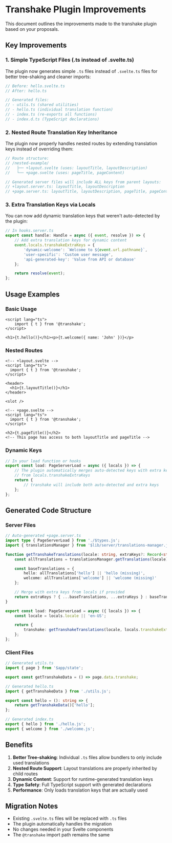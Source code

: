 # Transhake Plugin Improvements

This document outlines the improvements made to the transhake plugin based on your proposals.

## Key Improvements

### 1. Simple TypeScript Files (.ts instead of .svelte.ts)

The plugin now generates simple `.ts` files instead of `.svelte.ts` files for better tree-shaking and cleaner imports:

```typescript
// Before: hello.svelte.ts
// After: hello.ts

// Generated files:
// - utils.ts (shared utilities)
// - hello.ts (individual translation function)
// - index.ts (re-exports all functions)
// - index.d.ts (TypeScript declarations)
```

### 2. Nested Route Translation Key Inheritance

The plugin now properly handles nested routes by extending translation keys instead of overriding them:

```typescript
// Route structure:
// /nested-example/
//   ├── +layout.svelte (uses: layoutTitle, layoutDescription)
//   └── +page.svelte (uses: pageTitle, pageContent)

// Generated server files will include ALL keys from parent layouts:
// +layout.server.ts: layoutTitle, layoutDescription
// +page.server.ts: layoutTitle, layoutDescription, pageTitle, pageContent
```

### 3. Extra Translation Keys via Locals

You can now add dynamic translation keys that weren't auto-detected by the plugin:

```typescript
// In hooks.server.ts
export const handle: Handle = async ({ event, resolve }) => {
	// Add extra translation keys for dynamic content
	event.locals.transhakeExtraKeys = {
		'dynamic-welcome': `Welcome to ${event.url.pathname}`,
		'user-specific': 'Custom user message',
		'api-generated-key': 'Value from API or database'
	};

	return resolve(event);
};
```

## Usage Examples

### Basic Usage

```svelte
<script lang="ts">
	import { t } from '@transhake';
</script>

<h1>{t.hello()}</h1><p>{t.welcome({ name: 'John' })}</p>
```

### Nested Routes

```svelte
<!-- +layout.svelte -->
<script lang="ts">
  import { t } from '@transhake';
</script>

<header>
  <h1>{t.layoutTitle()}</h1>
</header>

<slot />

<!-- +page.svelte -->
<script lang="ts">
  import { t } from '@transhake';
</script>

<h2>{t.pageTitle()}</h2>
<!-- This page has access to both layoutTitle and pageTitle -->
```

### Dynamic Keys

```typescript
// In your load function or hooks
export const load: PageServerLoad = async ({ locals }) => {
	// The plugin automatically merges auto-detected keys with extra keys
	// from locals.transhakeExtraKeys
	return {
		// transhake will include both auto-detected and extra keys
	};
};
```

## Generated Code Structure

### Server Files

```typescript
// Auto-generated +page.server.ts
import type { PageServerLoad } from './$types.js';
import { translationsManager } from '$lib/server/translations-manager.js';

function getTranshakeTranslations(locale: string, extraKeys?: Record<string, string>) {
	const allTranslations = translationsManager.getTranslations(locale);

	const baseTranslations = {
		hello: allTranslations['hello'] || 'hello (missing)',
		welcome: allTranslations['welcome'] || 'welcome (missing)'
	};

	// Merge with extra keys from locals if provided
	return extraKeys ? { ...baseTranslations, ...extraKeys } : baseTranslations;
}

export const load: PageServerLoad = async ({ locals }) => {
	const locale = locals.locale || 'en-US';

	return {
		transhake: getTranshakeTranslations(locale, locals.transhakeExtraKeys)
	};
};
```

### Client Files

```typescript
// Generated utils.ts
import { page } from '$app/state';

export const getTranshakeData = () => page.data.transhake;

// Generated hello.ts
import { getTranshakeData } from './utils.js';

export const hello = (): string => {
	return getTranshakeData()['hello'];
};

// Generated index.ts
export { hello } from './hello.js';
export { welcome } from './welcome.js';
```

## Benefits

1. **Better Tree-shaking**: Individual `.ts` files allow bundlers to only include used translations
2. **Nested Route Support**: Layout translations are properly inherited by child routes
3. **Dynamic Content**: Support for runtime-generated translation keys
4. **Type Safety**: Full TypeScript support with generated declarations
5. **Performance**: Only loads translation keys that are actually used

## Migration Notes

- Existing `.svelte.ts` files will be replaced with `.ts` files
- The plugin automatically handles the migration
- No changes needed in your Svelte components
- The `@transhake` import path remains the same
